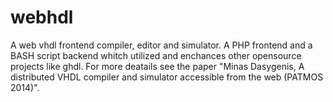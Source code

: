webhdl
======

A web vhdl frontend compiler, editor and simulator. A PHP frontend and a BASH script backend whitch utilized and enchances other opensource projects like ghdl. For more deatails see the paper "Minas Dasygenis, A distributed VHDL compiler and simulator accessible from the web (PATMOS 2014)".
